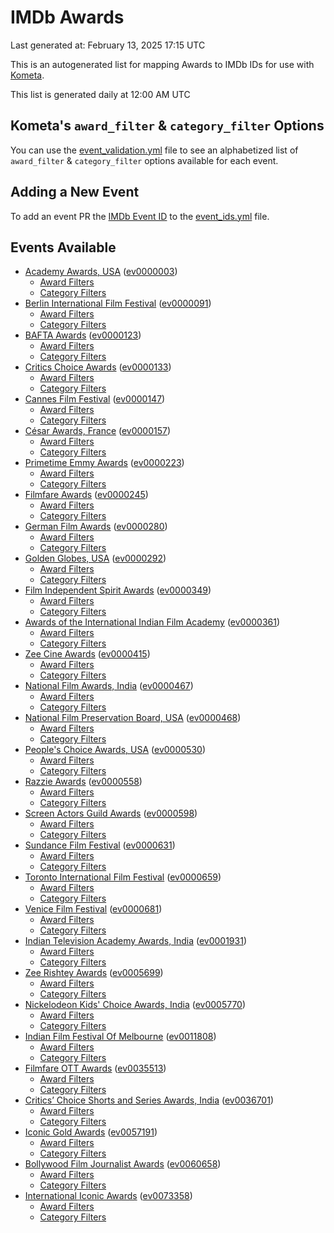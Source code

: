 # IMDb Awards

Last generated at: February 13, 2025 17:15 UTC

This is an autogenerated list for mapping Awards to IMDb IDs for use with [Kometa](https://github.com/Kometa-Team/Kometa).

This list is generated daily at 12:00 AM UTC 

## Kometa's `award_filter` & `category_filter` Options

You can use the [event_validation.yml](https://github.com/Kometa-Team/IMDb-Awards/blob/master/event_validation.yml) file to see an alphabetized list of `award_filter` & `category_filter` options available for each event.

## Adding a New Event

To add an event PR the [IMDb Event ID](https://www.imdb.com/event/all/) to the [event_ids.yml](https://github.com/Kometa-Team/IMDb-Awards/blob/master/event_ids.yml) file.

## Events Available

* [Academy Awards, USA](https://www.imdb.com/event/ev0000003) ([ev0000003](https://github.com/Kometa-Team/IMDb-Awards/blob/master/event_validation.yml#L1))
  * [Award Filters](https://github.com/Kometa-Team/IMDb-Awards/blob/master/event_validation.yml#L6)
  * [Category Filters](https://github.com/Kometa-Team/IMDb-Awards/blob/master/event_validation.yml#L14)
* [Berlin International Film Festival](https://www.imdb.com/event/ev0000091) ([ev0000091](https://github.com/Kometa-Team/IMDb-Awards/blob/master/event_validation.yml#L148))
  * [Award Filters](https://github.com/Kometa-Team/IMDb-Awards/blob/master/event_validation.yml#L153)
  * [Category Filters](https://github.com/Kometa-Team/IMDb-Awards/blob/master/event_validation.yml#L349)
* [BAFTA Awards](https://www.imdb.com/event/ev0000123) ([ev0000123](https://github.com/Kometa-Team/IMDb-Awards/blob/master/event_validation.yml#L627))
  * [Award Filters](https://github.com/Kometa-Team/IMDb-Awards/blob/master/event_validation.yml#L632)
  * [Category Filters](https://github.com/Kometa-Team/IMDb-Awards/blob/master/event_validation.yml#L665)
* [Critics Choice Awards](https://www.imdb.com/event/ev0000133) ([ev0000133](https://github.com/Kometa-Team/IMDb-Awards/blob/master/event_validation.yml#L1155))
  * [Award Filters](https://github.com/Kometa-Team/IMDb-Awards/blob/master/event_validation.yml#L1158)
  * [Category Filters](https://github.com/Kometa-Team/IMDb-Awards/blob/master/event_validation.yml#L1163)
* [Cannes Film Festival](https://www.imdb.com/event/ev0000147) ([ev0000147](https://github.com/Kometa-Team/IMDb-Awards/blob/master/event_validation.yml#L1264))
  * [Award Filters](https://github.com/Kometa-Team/IMDb-Awards/blob/master/event_validation.yml#L1269)
  * [Category Filters](https://github.com/Kometa-Team/IMDb-Awards/blob/master/event_validation.yml#L1436)
* [César Awards, France](https://www.imdb.com/event/ev0000157) ([ev0000157](https://github.com/Kometa-Team/IMDb-Awards/blob/master/event_validation.yml#L1666))
  * [Award Filters](https://github.com/Kometa-Team/IMDb-Awards/blob/master/event_validation.yml#L1670)
  * [Category Filters](https://github.com/Kometa-Team/IMDb-Awards/blob/master/event_validation.yml#L1675)
* [Primetime Emmy Awards](https://www.imdb.com/event/ev0000223) ([ev0000223](https://github.com/Kometa-Team/IMDb-Awards/blob/master/event_validation.yml#L1734))
  * [Award Filters](https://github.com/Kometa-Team/IMDb-Awards/blob/master/event_validation.yml#L1739)
  * [Category Filters](https://github.com/Kometa-Team/IMDb-Awards/blob/master/event_validation.yml#L1746)
* [Filmfare Awards](https://www.imdb.com/event/ev0000245) ([ev0000245](https://github.com/Kometa-Team/IMDb-Awards/blob/master/event_validation.yml#L2957))
  * [Award Filters](https://github.com/Kometa-Team/IMDb-Awards/blob/master/event_validation.yml#L2961)
  * [Category Filters](https://github.com/Kometa-Team/IMDb-Awards/blob/master/event_validation.yml#L2970)
* [German Film Awards](https://www.imdb.com/event/ev0000280) ([ev0000280](https://github.com/Kometa-Team/IMDb-Awards/blob/master/event_validation.yml#L3060))
  * [Award Filters](https://github.com/Kometa-Team/IMDb-Awards/blob/master/event_validation.yml#L3064)
  * [Category Filters](https://github.com/Kometa-Team/IMDb-Awards/blob/master/event_validation.yml#L3087)
* [Golden Globes, USA](https://www.imdb.com/event/ev0000292) ([ev0000292](https://github.com/Kometa-Team/IMDb-Awards/blob/master/event_validation.yml#L3160))
  * [Award Filters](https://github.com/Kometa-Team/IMDb-Awards/blob/master/event_validation.yml#L3165)
  * [Category Filters](https://github.com/Kometa-Team/IMDb-Awards/blob/master/event_validation.yml#L3173)
* [Film Independent Spirit Awards](https://www.imdb.com/event/ev0000349) ([ev0000349](https://github.com/Kometa-Team/IMDb-Awards/blob/master/event_validation.yml#L3339))
  * [Award Filters](https://github.com/Kometa-Team/IMDb-Awards/blob/master/event_validation.yml#L3342)
  * [Category Filters](https://github.com/Kometa-Team/IMDb-Awards/blob/master/event_validation.yml#L3351)
* [Awards of the International Indian Film Academy](https://www.imdb.com/event/ev0000361) ([ev0000361](https://github.com/Kometa-Team/IMDb-Awards/blob/master/event_validation.yml#L3391))
  * [Award Filters](https://github.com/Kometa-Team/IMDb-Awards/blob/master/event_validation.yml#L3394)
  * [Category Filters](https://github.com/Kometa-Team/IMDb-Awards/blob/master/event_validation.yml#L3404)
* [Zee Cine Awards](https://www.imdb.com/event/ev0000415) ([ev0000415](https://github.com/Kometa-Team/IMDb-Awards/blob/master/event_validation.yml#L3480))
  * [Award Filters](https://github.com/Kometa-Team/IMDb-Awards/blob/master/event_validation.yml#L3482)
  * [Category Filters](https://github.com/Kometa-Team/IMDb-Awards/blob/master/event_validation.yml#L3492)
* [National Film Awards, India](https://www.imdb.com/event/ev0000467) ([ev0000467](https://github.com/Kometa-Team/IMDb-Awards/blob/master/event_validation.yml#L3597))
  * [Award Filters](https://github.com/Kometa-Team/IMDb-Awards/blob/master/event_validation.yml#L3601)
  * [Category Filters](https://github.com/Kometa-Team/IMDb-Awards/blob/master/event_validation.yml#L3615)
* [National Film Preservation Board, USA](https://www.imdb.com/event/ev0000468) ([ev0000468](https://github.com/Kometa-Team/IMDb-Awards/blob/master/event_validation.yml#L3809))
  * [Award Filters](https://github.com/Kometa-Team/IMDb-Awards/blob/master/event_validation.yml#L3812)
  * [Category Filters](https://github.com/Kometa-Team/IMDb-Awards/blob/master/event_validation.yml#L3814)
* [People's Choice Awards, USA](https://www.imdb.com/event/ev0000530) ([ev0000530](https://github.com/Kometa-Team/IMDb-Awards/blob/master/event_validation.yml#L3817))
  * [Award Filters](https://github.com/Kometa-Team/IMDb-Awards/blob/master/event_validation.yml#L3820)
  * [Category Filters](https://github.com/Kometa-Team/IMDb-Awards/blob/master/event_validation.yml#L3823)
* [Razzie Awards](https://www.imdb.com/event/ev0000558) ([ev0000558](https://github.com/Kometa-Team/IMDb-Awards/blob/master/event_validation.yml#L4066))
  * [Award Filters](https://github.com/Kometa-Team/IMDb-Awards/blob/master/event_validation.yml#L4069)
  * [Category Filters](https://github.com/Kometa-Team/IMDb-Awards/blob/master/event_validation.yml#L4074)
* [Screen Actors Guild Awards](https://www.imdb.com/event/ev0000598) ([ev0000598](https://github.com/Kometa-Team/IMDb-Awards/blob/master/event_validation.yml#L4114))
  * [Award Filters](https://github.com/Kometa-Team/IMDb-Awards/blob/master/event_validation.yml#L4117)
  * [Category Filters](https://github.com/Kometa-Team/IMDb-Awards/blob/master/event_validation.yml#L4119)
* [Sundance Film Festival](https://www.imdb.com/event/ev0000631) ([ev0000631](https://github.com/Kometa-Team/IMDb-Awards/blob/master/event_validation.yml#L4145))
  * [Award Filters](https://github.com/Kometa-Team/IMDb-Awards/blob/master/event_validation.yml#L4148)
  * [Category Filters](https://github.com/Kometa-Team/IMDb-Awards/blob/master/event_validation.yml#L4199)
* [Toronto International Film Festival](https://www.imdb.com/event/ev0000659) ([ev0000659](https://github.com/Kometa-Team/IMDb-Awards/blob/master/event_validation.yml#L4317))
  * [Award Filters](https://github.com/Kometa-Team/IMDb-Awards/blob/master/event_validation.yml#L4320)
  * [Category Filters](https://github.com/Kometa-Team/IMDb-Awards/blob/master/event_validation.yml#L4376)
* [Venice Film Festival](https://www.imdb.com/event/ev0000681) ([ev0000681](https://github.com/Kometa-Team/IMDb-Awards/blob/master/event_validation.yml#L4453))
  * [Award Filters](https://github.com/Kometa-Team/IMDb-Awards/blob/master/event_validation.yml#L4458)
  * [Category Filters](https://github.com/Kometa-Team/IMDb-Awards/blob/master/event_validation.yml#L4800)
* [Indian Television Academy Awards, India](https://www.imdb.com/event/ev0001931) ([ev0001931](https://github.com/Kometa-Team/IMDb-Awards/blob/master/event_validation.yml#L5252))
  * [Award Filters](https://github.com/Kometa-Team/IMDb-Awards/blob/master/event_validation.yml#L5255)
  * [Category Filters](https://github.com/Kometa-Team/IMDb-Awards/blob/master/event_validation.yml#L5264)
* [Zee Rishtey Awards](https://www.imdb.com/event/ev0005699) ([ev0005699](https://github.com/Kometa-Team/IMDb-Awards/blob/master/event_validation.yml#L5455))
  * [Award Filters](https://github.com/Kometa-Team/IMDb-Awards/blob/master/event_validation.yml#L5457)
  * [Category Filters](https://github.com/Kometa-Team/IMDb-Awards/blob/master/event_validation.yml#L5459)
* [Nickelodeon Kids' Choice Awards, India](https://www.imdb.com/event/ev0005770) ([ev0005770](https://github.com/Kometa-Team/IMDb-Awards/blob/master/event_validation.yml#L5538))
  * [Award Filters](https://github.com/Kometa-Team/IMDb-Awards/blob/master/event_validation.yml#L5540)
  * [Category Filters](https://github.com/Kometa-Team/IMDb-Awards/blob/master/event_validation.yml#L5543)
* [Indian Film Festival Of Melbourne](https://www.imdb.com/event/ev0011808) ([ev0011808](https://github.com/Kometa-Team/IMDb-Awards/blob/master/event_validation.yml#L5578))
  * [Award Filters](https://github.com/Kometa-Team/IMDb-Awards/blob/master/event_validation.yml#L5580)
  * [Category Filters](https://github.com/Kometa-Team/IMDb-Awards/blob/master/event_validation.yml#L5592)
* [Filmfare OTT Awards](https://www.imdb.com/event/ev0035513) ([ev0035513](https://github.com/Kometa-Team/IMDb-Awards/blob/master/event_validation.yml#L5614))
  * [Award Filters](https://github.com/Kometa-Team/IMDb-Awards/blob/master/event_validation.yml#L5616)
  * [Category Filters](https://github.com/Kometa-Team/IMDb-Awards/blob/master/event_validation.yml#L5622)
* [Critics’ Choice Shorts and Series Awards, India](https://www.imdb.com/event/ev0036701) ([ev0036701](https://github.com/Kometa-Team/IMDb-Awards/blob/master/event_validation.yml#L5703))
  * [Award Filters](https://github.com/Kometa-Team/IMDb-Awards/blob/master/event_validation.yml#L5705)
  * [Category Filters](https://github.com/Kometa-Team/IMDb-Awards/blob/master/event_validation.yml#L5708)
* [Iconic Gold Awards](https://www.imdb.com/event/ev0057191) ([ev0057191](https://github.com/Kometa-Team/IMDb-Awards/blob/master/event_validation.yml#L5726))
  * [Award Filters](https://github.com/Kometa-Team/IMDb-Awards/blob/master/event_validation.yml#L5728)
  * [Category Filters](https://github.com/Kometa-Team/IMDb-Awards/blob/master/event_validation.yml#L5730)
* [Bollywood Film Journalist Awards](https://www.imdb.com/event/ev0060658) ([ev0060658](https://github.com/Kometa-Team/IMDb-Awards/blob/master/event_validation.yml#L5813))
  * [Award Filters](https://github.com/Kometa-Team/IMDb-Awards/blob/master/event_validation.yml#L5815)
  * [Category Filters](https://github.com/Kometa-Team/IMDb-Awards/blob/master/event_validation.yml#L5820)
* [International Iconic Awards](https://www.imdb.com/event/ev0073358) ([ev0073358](https://github.com/Kometa-Team/IMDb-Awards/blob/master/event_validation.yml#L5832))
  * [Award Filters](https://github.com/Kometa-Team/IMDb-Awards/blob/master/event_validation.yml#L5834)
  * [Category Filters](https://github.com/Kometa-Team/IMDb-Awards/blob/master/event_validation.yml#L5837)
